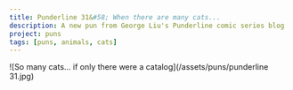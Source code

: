 ```yaml
---
title: Punderline 31&#58; When there are many cats...
description: A new pun from George Liu's Punderline comic series blog
project: puns
tags: [puns, animals, cats]
---
```


![So many cats... if only there were a catalog](/assets/puns/punderline 31.jpg)
